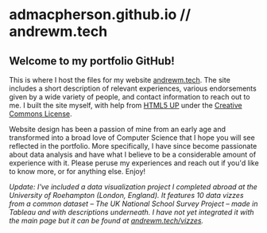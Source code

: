# admacpherson.github.io // andrewm.tech

<h2>Welcome to my portfolio GitHub!</h2>

<p>
This is where I host the files for my website <a href="https://andrewm.tech" target="_blank">andrewm.tech</a>. The site includes a short description of relevant experiences, various endorsements given by a wide variety of people, and contact information to reach out to me. I built the site myself, with help from <a href="https://html5.up.com" target="_blank">HTML5 UP</a> under the <a href="https://html5up.net/license" target="_blank">Creative Commons License</a>.

Website design has been a passion of mine from an early age and transformed into a broad love of Computer Science that I hope you will see reflected in the portfolio. More specifically, I have since become passionate about data analysis and have what I believe to be a considerable amount of experience with it. Please peruse my experiences and reach out if you'd like to know more, or for anything else. Enjoy!

<i>
Update: I've included a data visualization project I completed abroad at the University of Roehampton (London, England). It features 10 data vizzes from a common dataset – The UK National School Survey Project – made in Tableau and with descriptions underneath. I have not yet integrated it with the main page but it can be found at <a href="https://andrewm.tech/vizzes" target="_blank">andrewm.tech/vizzes</a>.
</i>
</p>
